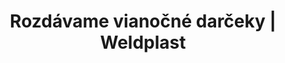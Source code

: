 ---
Link: "file:/Users/vinayakpatel/Downloads/www.weldplast.cz/sk/novinky/rozdavame-vianocne-darceky"
product_name: "null"
product_id: "null"
title: "Rozdávame vianočné darčeky | Weldplast"
product_desc: ""
product_specs: ""
product_downloads: ""
href: ""
accessories: ""
similar_products: ""
---